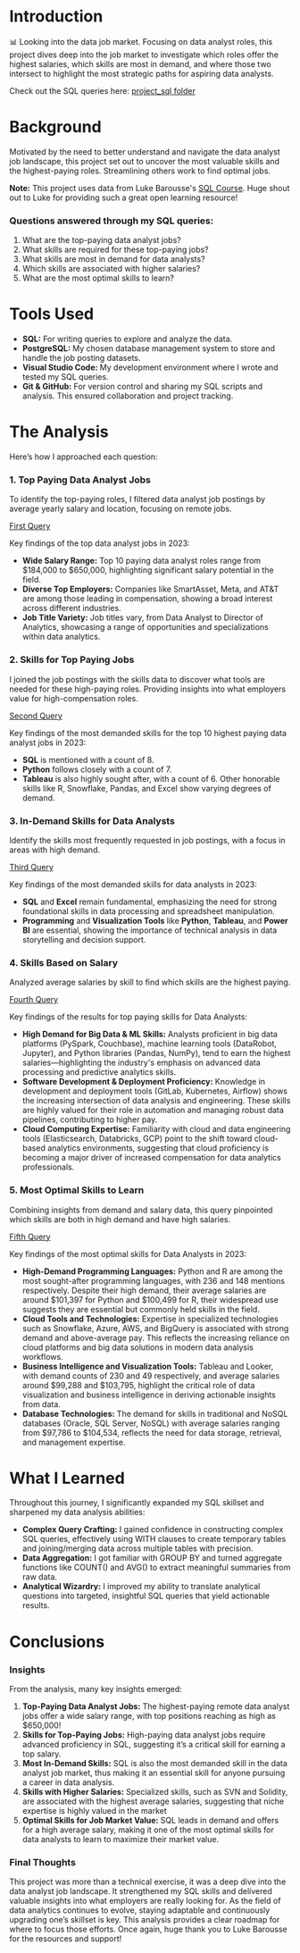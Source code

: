 # Introduction
📊 Looking into the data job market. Focusing on data analyst roles, this project dives deep into the job market to investigate which roles offer the highest salaries, which skills are most in demand, and where those two intersect to highlight the most strategic paths for aspiring data analysts.

Check out the SQL queries here: [project_sql folder](/project_sql/) 
# Background
Motivated by the need to better understand and navigate the data analyst job landscape, this project set out to uncover the most valuable skills and the highest-paying roles. Streamlining others work to find optimal jobs.

**Note:** This project uses data from Luke Barousse's [SQL Course](https://lukebarousse.com/sql). Huge shout out to Luke for providing such a great open learning resource!

### Questions answered through my SQL queries:
1. What are the top-paying data analyst jobs?
2. What skills are required for these top-paying jobs?
3. What skills are most in demand for data analysts?
4. Which skills are associated with higher salaries?
5. What are the most optimal skills to learn?
# Tools Used

- **SQL:** For writing queries to explore and analyze the data.
- **PostgreSQL:** My chosen database management system to store and handle the job posting datasets.
- **Visual Studio Code:** My development environment where I wrote and tested my SQL queries.
- **Git & GitHub:** For version control and sharing my SQL scripts and analysis. This ensured collaboration and project tracking.
# The Analysis
Here’s how I approached each question:

### 1. Top Paying Data Analyst Jobs
To identify the top-paying roles, I filtered data analyst job postings by average yearly salary and location, focusing on remote jobs. 

[First Query](/project_sql/1_top_paying_jobs.sql)

Key findings of the top data analyst jobs in 2023:

- **Wide Salary Range:** Top 10 paying data analyst roles range from $184,000 to $650,000, highlighting significant salary potential in the field.
- **Diverse Top Employers:** Companies like SmartAsset, Meta, and AT&T are among those leading in compensation, showing a broad interest across different industries.
- **Job Title Variety:** Job titles vary, from Data Analyst to Director of Analytics, showcasing a range of opportunities and specializations within data analytics.

### 2. Skills for Top Paying Jobs
I joined the job postings with the skills data to discover what tools are needed for these high-paying roles. Providing insights into what employers value for high-compensation roles.

[Second Query](/project_sql/2_top_paying_job_skills.sql)

Key findings of the most demanded skills for the top 10 highest paying data analyst jobs in 2023:

- **SQL** is mentioned with a count of 8.
- **Python** follows closely with a count of 7.
- **Tableau** is also highly sought after, with a count of 6. Other honorable skills like R, Snowflake, Pandas, and Excel show varying degrees of demand.

### 3. In-Demand Skills for Data Analysts
Identify the skills most frequently requested in job postings, with a focus in areas with high demand.

[Third Query](/project_sql/3_top_demanded_skills.sql)

Key findings of the most demanded skills for data analysts in 2023:

- **SQL** and **Excel** remain fundamental, emphasizing the need for strong foundational skills in data processing and spreadsheet manipulation.
- **Programming** and **Visualization Tools** like **Python**, **Tableau**, and **Power BI** are essential, showing the importance of technical analysis in data storytelling and decision support.

### 4. Skills Based on Salary
Analyzed average salaries by skill to find which skills are the highest paying.

[Fourth Query](/project_sql/4_top_paying_skills.sql)

Key findings of the results for top paying skills for Data Analysts:

- **High Demand for Big Data & ML Skills:** Analysts proficient in big data platforms (PySpark, Couchbase), machine learning tools (DataRobot, Jupyter), and Python libraries (Pandas, NumPy), tend to earn the highest salaries—highlighting the industry's emphasis on advanced data processing and predictive analytics skills.
- **Software Development & Deployment Proficiency:** Knowledge in development and deployment tools (GitLab, Kubernetes, Airflow) shows the increasing intersection of data analysis and engineering. These skills are highly valued for their role in automation and managing robust data pipelines, contributing to higher pay.
- **Cloud Computing Expertise:** Familiarity with cloud and data engineering tools (Elasticsearch, Databricks, GCP) point to the shift toward cloud-based analytics environments, suggesting that cloud proficiency is becoming a major driver of increased compensation for data analytics professionals.

### 5. Most Optimal Skills to Learn
Combining insights from demand and salary data, this query pinpointed which skills are both in high demand and have high salaries.

[Fifth Query](/project_sql/5_optimal_skills.sql)

Key findings of the most optimal skills for Data Analysts in 2023:

- **High-Demand Programming Languages:** Python and R are among the most sought-after programming languages, with 236 and 148 mentions respectively. Despite their high demand, their average salaries are around $101,397 for Python and $100,499 for R, their widespread use suggests they are essential but commonly held skills in the field.
- **Cloud Tools and Technologies:** Expertise in specialized technologies such as Snowflake, Azure, AWS, and BigQuery is associated with strong demand and above-average pay. This reflects the increasing reliance on cloud platforms and big data solutions in modern data analysis workflows.
- **Business Intelligence and Visualization Tools:** Tableau and Looker, with demand counts of 230 and 49 respectively, and average salaries around $99,288 and $103,795, highlight the critical role of data visualization and business intelligence in deriving actionable insights from data.
- **Database Technologies:** The demand for skills in traditional and NoSQL databases (Oracle, SQL Server, NoSQL) with average salaries ranging from $97,786 to $104,534, reflects the need for data storage, retrieval, and management expertise.
# What I Learned
Throughout this journey, I significantly expanded my SQL skillset and sharpened my data analysis abilities:

- **Complex Query Crafting:** I gained confidence in constructing complex SQL queries, effectively using WITH clauses to create temporary tables and joining/merging data across multiple tables with precision.
- **Data Aggregation:** I got familiar with GROUP BY and turned aggregate functions like COUNT() and AVG() to extract meaningful summaries from raw data.
- **Analytical Wizardry:** I improved my ability to translate analytical questions into targeted, insightful SQL queries that yield actionable results.
# Conclusions
### Insights
From the analysis, many key insights emerged:

1. **Top-Paying Data Analyst Jobs:** The highest-paying remote data analyst jobs offer a wide salary range, with top positions reaching as high as $650,000!
2. **Skills for Top-Paying Jobs:** High-paying data analyst jobs require advanced proficiency in SQL, suggesting it’s a critical skill for earning a top salary.
3. **Most In-Demand Skills:** SQL is also the most demanded skill in the data analyst job market, thus making it an essential skill for anyone pursuing a career in data analysis.
4. **Skills with Higher Salaries:** Specialized skills, such as SVN and Solidity, are associated with the highest average salaries, suggesting that niche expertise is highly valued in the market
5. **Optimal Skills for Job Market Value:** SQL leads in demand and offers for a high average salary, making it one of the most optimal skills for data analysts to learn to maximize their market value.

### Final Thoughts
This project was more than a technical exercise, it was a deep dive into the data analyst job landscape. It strengthened my SQL skills and delivered valuable insights into what employers are really looking for. As the field of data analytics continues to evolve, staying adaptable and continuously upgrading one’s skillset is key. This analysis provides a clear roadmap for where to focus those efforts. Once again, huge thank you to Luke Barousse for the resources and support!
